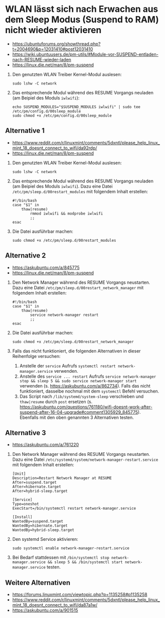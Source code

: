 # WLAN lässt sich nach Erwachen aus dem Sleep Modus (Suspend to RAM) nicht wieder aktivieren

+	<https://ubuntuforums.org/showthread.php?t=2004690&p=12031410#post12031410>
+	<https://wiki.ubuntuusers.de/pm-utils/#Module-vor-SUSPEND-entladen-nach-RESUME-wieder-laden>
+	<https://linux.die.net/man/8/pm-suspend>

<!---->

1.	Den genutzten WLAN Treiber Kernel-Modul auslesen:

		sudo lshw -C network
2.	Das entsprechende Modul während des RESUME Vorgangs neuladen (am Beipiel des Moduls `iwlwifi`):

		echo SUSPEND_MODULES="$SUSPEND_MODULES iwlwifi" | sudo tee /etc/pm/config.d/00sleep_module
		sudo chmod +x /etc/pm/config.d/00sleep_module



## Alternative 1

+	<https://www.reddit.com/r/linuxmint/comments/5dxntl/please_help_linux_mint_18_doesnt_connect_to_wifi/da92rdp/>
+	<https://linux.die.net/man/8/pm-suspend>

<!---->

1.	Den genutzten WLAN Treiber Kernel-Modul auslesen:

		sudo lshw -C network
2.	Das entsprechende Modul während des RESUME Vorgangs neuladen (am Beipiel des Moduls `iwlwifi`). Dazu eine Datei `/etc/pm/sleep.d/00restart_modules` mit folgendem Inhalt erstellen:

		#!/bin/bash
		case "$1" in
			thaw|resume)
				rmmod iwlwifi && modprobe iwlwifi
				;;
		esac
3.	Die Datei ausführbar machen:

		sudo chmod +x /etc/pm/sleep.d/00restart_modules



## Alternative 2

+	<https://askubuntu.com/a/845775>
+	<https://linux.die.net/man/8/pm-suspend>

<!---->

1.	Den Network Manager während des RESUME Vorgangs neustarten. Dazu eine Datei `/etc/pm/sleep.d/00restart_network_manager` mit folgendem Inhalt erstellen:

		#!/bin/bash
		case "$1" in
			thaw|resume)
				service network-manager restart
				;;
		esac
3.	Die Datei ausführbar machen:

		sudo chmod +x /etc/pm/sleep.d/00restart_network_manager
4.	Falls das nicht funktioniert, die folgenden Alternativen in dieser Reihenfolge versuchen:

	1.	Anstelle der `service` Aufrufs `systemctl restart network-manager.service` verwenden.
	2.	Anstelle des `service ... restart` Aufrufs `service network-manager stop && sleep 5 && sudo service network-manager start` verwenden (s. <https://askubuntu.com/a/862734>). Falls das nicht funktioniert, dasselbe nochmal mit dem `systemctl` Befehl versuchen.
	3.	Das Script nach `/lib/systemd/system-sleep` verschieben und `thaw|resume` durch `post` ersetzen (s. <https://askubuntu.com/questions/761180/wifi-doesnt-work-after-suspend-after-16-04-upgrade#comment1305929_845775>). Ebenfalls mit den oben genannten 3 Alternativen testen.



## Alternative 3

+	<https://askubuntu.com/a/761220>

<!---->

1.	Den Network Manager während des RESUME Vorgangs neustarten. Dazu eine Datei `/etc/systemd/system/network-manager-restart.service` mit folgendem Inhalt erstellen:

		[Unit]
		Description=Restart Network Manager at RESUME
		After=suspend.target
		After=hibernate.target
		After=hybrid-sleep.target

		[Service]
		Type=oneshot
		ExecStart=/bin/systemctl restart network-manager.service

		[Install]
		WantedBy=suspend.target
		WantedBy=hibernate.target
		WantedBy=hybrid-sleep.target
3.	Den systemd Service aktivieren:

		sudo systemctl enable network-manager-restart.service
4.	Bei Bedarf stattdessen mit `/bin/systemctl stop network-manager.service && sleep 5 && /bin/systemctl start network-manager.service` testen.



## Weitere Alternativen

+	<https://forums.linuxmint.com/viewtopic.php?p=1135258#p1135258>
+	<https://www.reddit.com/r/linuxmint/comments/5dxntl/please_help_linux_mint_18_doesnt_connect_to_wifi/da87a1w/>
+	<https://askubuntu.com/a/901515>
